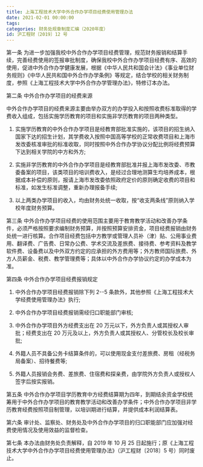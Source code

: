 ```yaml
---
title: 上海工程技术大学中外合作办学项目经费使用管理办法
date: 2021-02-01 00:00:00
tags: 
categories: 财务处规章制度汇编（2020年度）
id: 沪工程财〔2019〕12 号
---
```


第一条 为进一步加强我校中外合作办学项目经费管理，规范财务报销和结算手续，完善经费使用的签报审批制度，确保我校中外合作办学项目经费有序、高效的使用，促进中外合作办学健康发展，根据《中华人民共和国会计法》《事业单位财务规则》《中华人民共和国中外合作办学条例》等规定，结合学校的相关财务制度，参照《上海工程技术大学中外合作办学管理办法》，特修订本办法。

第二条 中外合作办学项目的经费来源

中外合作办学项目的经费来源主要由举办双方的办学投入和按照收费标准取得的学费收入组成，包括实施学历教育的项目和实施非学历教育的项目两种类型。

1. 实施学历教育的中外合作办学项目是经教育部批准实施的，该项目的招生纳入国家下达的招生计划，其学费收入按照中国高等学校的正常收费项目和上海市发改委核准审批的标准收取，同时按照中外合作办学协议分配比例将经费预算下达到相关学院的中方和外方;

2. 实施非学历教育的中外合作办学项目是经教育部批准并报上海市发改委、市教委备案的项目，该类项目的培训费收入，是经过合理地测算生均培养成本，根据成本补偿的原则，报请上海市发改委依照政府定价的原则确定收费的项目和标准，如发生标准调整，重新办理报备手续;

3. 以上两类办学项目的收入，均由财务处统一收取，按“收支两条线”原则纳入学校年度财务预算。

第三条 中外合作办学项目经费的使用范围主要用于教育教学活动和改善办学条件，必须严格按照要求编制财务预算，并按照预算安排资金，项目经费报销由财务处统一进行核算。合作项目经费包括中方教学或管理人员补（津）贴、公用事业费用、翻译费、广告费、日常办公费、学术交流及差旅费、接待费、参考资料及教学软件费、设备费以及中外双方约定的应承担的外方费用等；外方教师国际旅费、外方人员薪金、税费、教学管理费等；具体以中外合作办学协议约定的办学成本为准。

第四条 中外合作办学项目经费报销规定

1. 中外合作办学项目经费报销除下列 2--5 条款外，其他参照《上海工程技术大学经费使用管理办法》执行;

2. 中外合作办学项目经费报销需经归口职能部门审核;

3. 中外合作办学项目外方经费支出在 20 万元以下，外方负责人或其授权人审批；经费支出在 20 万元及以上，外方负责人或其授权人、分管校长及校长审批;

4. 外籍人员不具备公务卡结算条件的，可以使用现金支付差旅费、房租（经税务局备案）、招待餐费等;

5. 外籍人员报销会务费、差旅费、住宿费和探亲费，由学院外方负责人或授权人签字后按实报销。

第五条 中外合作办学项目学历教育中方经费结算期为四年，到期结余资金学校统筹用于中外合作办学项目的教育教学活动和改善办学条件；中外合作办学项目非学历教育经费按照项目制管理，以培训期进行结算，并提供成本利润结算表。

第六条 审计处、监察处、财务处及中外合作办学项目的归口职能部门应加强对经费使用情况及使用效益的监督检查。

第七条 本办法由财务处负责解释，自 2019 年 10 月 25 日起施行；原《上海工程技术大学中外合作办学项目经费使用管理办法》（沪工程财〔2018〕5 号）同时废止。

